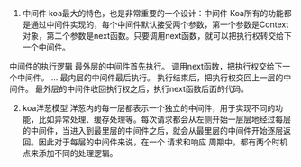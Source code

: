
1. 中间件
koa最大的特色，也是非常重要的一个设计：中间件
Koa所有的功能都是通过中间件实现的，每个中间件默认接受两个参数，第一个参数是Context对象，第二个参数是next函数。只要调用next函数，就可以把执行权转交给下一个中间件。

中间件的执行逻辑
    最外层的中间件首先执行。
    调用next函数，把执行权交给下一个中间件。
    ...
    最内层的中间件最后执行。
    执行结束后，把执行权交回上一层的中间件。
    最外层的中间件收回执行权之后，执行next函数后面的代码。


2. koa洋葱模型
洋葱内的每一层都表示一个独立的中间件，用于实现不同的功能，比如异常处理、缓存处理等。每次请求都会从左侧开始一层层地经过每层的中间件，当进入到最里层的中间件之后，就会从最里层的中间件开始逐层返回。因此对于每层的中间件来说，在一个 请求和响应 周期中，都有两个时机点来添加不同的处理逻辑。
